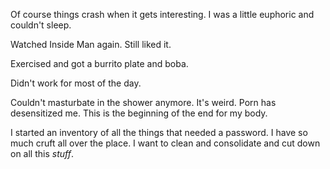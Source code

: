 Of course things crash when it gets interesting. I was a little euphoric and couldn't sleep.

Watched Inside Man again. Still liked it.

Exercised and got a burrito plate and boba.

Didn't work for most of the day.

Couldn't masturbate in the shower anymore. It's weird. Porn has desensitized me. This is the beginning of the end for my body.

I started an inventory of all the things that needed a password. I have so much cruft all over the place. I want to clean and consolidate and cut down on all this *stuff*.
